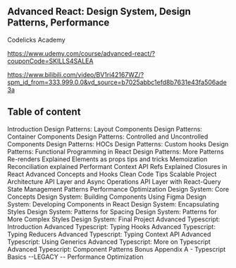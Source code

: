 ## Advanced React: Design System, Design Patterns, Performance
Codelicks Academy

https://www.udemy.com/course/advanced-react/?couponCode=SKILLS4SALEA

https://www.bilibili.com/video/BV1ri42167WZ/?spm_id_from=333.999.0.0&vd_source=b7025abbc1efd8b7631e43fa506ade3a


## Table of content
Introduction
Design Patterns: Layout Components
Design Patterns: Container Components
Design Patterns: Controlled and Uncontrolled Components
Design Patterns: HOCs
Design Patterns: Custom hooks
Design Patterns: Functional Programming in React
Design Patterns: More Patterns
Re-renders Explained
Elements as props tips and tricks
Memoization
Reconciliation explained
Performant Context API
Refs Explained
Closures in React
Advanced Concepts and Hooks
Clean Code Tips
Scalable Project Architecture
API Layer and Async Operations
API Layer with React-Query
State Management Patterns
Performance Optimization
Design System: Core Concepts
Design System: Building Components Using Figma
Design System: Developing Components in React
Design System: Encapsulating Styles
Design System: Patterns for Spacing
Design System: Patterns for More Complex Styles
Design System: Final Project
Advanced Typescript: Introduction
Advanced Typescript: Typing Hooks
Advanced Typescript: Typing Reducers
Advanced Typescript: Typing Context API
Advanced Typescript: Using Generics
Advanced Typescript: More on Typescript
Advanced Typescript: Component Patterns
Bonus
Appendix A - Typescript Basics
--LEGACY -- Performance Optimization